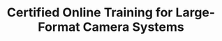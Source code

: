 ---
layout: course
title: Certified Online Training for Large-Format Camera Systems
educator: ARRI Academy
image: /assets/images/courses/arri-certified-online-training-for-large-format-camera-systems.jpg
course_url: https://www.mzed.com/courses/certified-online-training-for-large-format-camera-system
description: Get certified in ARRI's large-format camera systems, including ALEXA Mini LF, ALEXA LF, Signature Prime lenses, and LPL mount.
lessons: 6
runtime: 8h 10m
position: 37
topics: cinematography, filmmaking
show_stats: true
show_pricing: true
--- 